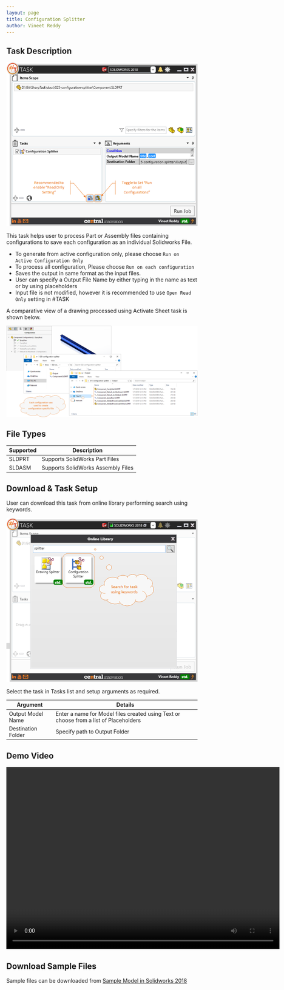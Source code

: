```yaml
---
layout: page
title: Configuration Splitter
author: Vineet Reddy
---
```


## Task Description

![Configuration Splitter](025_configuration_splitter_001.png "Configuration Splitter")

This task helps user to process Part or Assembly files containing configurations to save each configuration as an individual Solidworks File.
 - To generate from active configuration only, please choose `Run on Active Configuration Only`
 - To process all configuration, Please choose `Run on each configuration`
 - Saves the output in same format as the input files.
 - User can specify a Output File Name by either typing in the name as text or by using placeholders
 - Input file is not modified, however it is recommended to use `Open Read Only` setting in #TASK

A comparative view of a drawing processed using Activate Sheet task is shown below.

![Comparison](025_configuration_splitter_002.png "Comparison between initial and final Solidworks Files output using #TASK")

## File Types

| Supported | Description |
| --- | --- |
| SLDPRT | Supports SolidWorks Part Files |
| SLDASM | Supports SolidWorks Assembly Files |


## Download & Task Setup

User can download this task from online library performing search using keywords.

![Keyword Search](025_configuration_splitter_003.png "Search Online Library using Keywords")

Select the task in Tasks list and setup arguments as required.

| Argument | Details |
| --- | --- |
| Output Model Name | Enter a name for Model files created using Text or choose from a list of Placeholders |
| Destination Folder | Specify path to Output Folder |

## Demo Video

<video width="720" height="480" controls>
  <source src="002_ActivateSheet.swf" type="video/mp4">
</video>


## Download Sample Files

Sample files can be downloaded from 
[Sample Model in Solidworks 2018](Component.sldprt)

